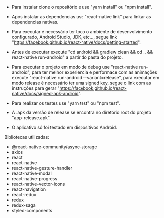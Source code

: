 - Para instalar clone o repositório e use "yarn install" ou "npm install".
- Após instalar as dependencias use "react-native link" para linkar as dependencias nativas.
- Para executar é necessário ter todo o ambiente de desenvolvimento configurado, Android Studio, JDK, etc..., segue link "https://facebook.github.io/react-native/docs/getting-started".
- Antes de executar execute "cd android && gradlew clean && cd .. && react-native run-android" a partir do pasta do projeto.
- Para executar o projeto em modo de debug use "react-native run-android", para ter melhor experiencia e performace com as animações execute "react-native run-android --variant=release", para executar em modo release é necessário ter uma signed key, segue o link com as instruções para gerar "https://facebook.github.io/react-native/docs/signed-apk-android".
- Para realizar os testes use "yarn test" ou "npm test".

- A .apk da versão de release se encontra no diretório root do projeto "app-release.apk".
- O aplicativo só foi testado em dispositivos Android.

Bibliotecas utilizadas:

- @react-native-community/async-storage
- axios
- react
- react-native
- react-native-gesture-handler
- react-native-modal
- react-native-progress
- react-native-vector-icons
- react-navigation
- react-redux
- redux
- redux-saga
- styled-components
